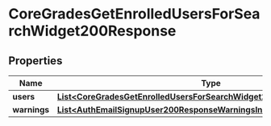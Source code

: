 

# CoreGradesGetEnrolledUsersForSearchWidget200Response


## Properties

| Name | Type | Description | Notes |
|------------ | ------------- | ------------- | -------------|
|**users** | [**List&lt;CoreGradesGetEnrolledUsersForSearchWidget200ResponseUsersInner&gt;**](CoreGradesGetEnrolledUsersForSearchWidget200ResponseUsersInner.md) |  |  |
|**warnings** | [**List&lt;AuthEmailSignupUser200ResponseWarningsInner&gt;**](AuthEmailSignupUser200ResponseWarningsInner.md) |  |  [optional] |



